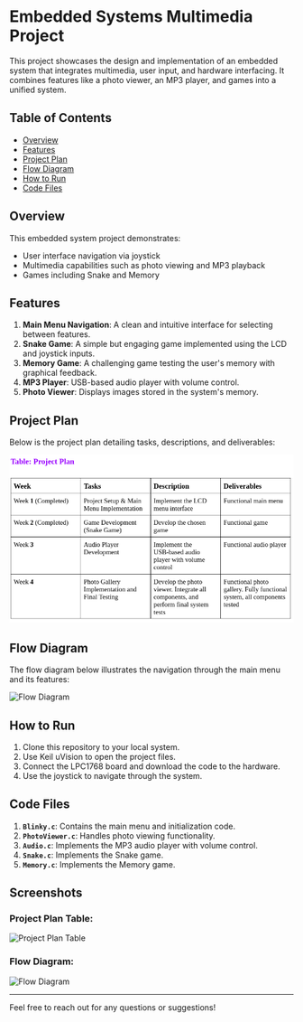 # Embedded Systems Multimedia Project

This project showcases the design and implementation of an embedded system that integrates multimedia, user input, and hardware interfacing. It combines features like a photo viewer, an MP3 player, and games into a unified system.

## Table of Contents
- [Overview](#overview)
- [Features](#features)
- [Project Plan](#project-plan)
- [Flow Diagram](#flow-diagram)
- [How to Run](#how-to-run)
- [Code Files](#code-files)

## Overview

This embedded system project demonstrates:
- User interface navigation via joystick
- Multimedia capabilities such as photo viewing and MP3 playback
- Games including Snake and Memory

## Features

1. **Main Menu Navigation**: A clean and intuitive interface for selecting between features.
2. **Snake Game**: A simple but engaging game implemented using the LCD and joystick inputs.
3. **Memory Game**: A challenging game testing the user's memory with graphical feedback.
4. **MP3 Player**: USB-based audio player with volume control.
5. **Photo Viewer**: Displays images stored in the system's memory.

## Project Plan

Below is the project plan detailing tasks, descriptions, and deliverables:

![Project Plan](./Project_Plan.png)

## Flow Diagram

The flow diagram below illustrates the navigation through the main menu and its features:

![Flow Diagram](./image.png)

## How to Run

1. Clone this repository to your local system.
2. Use Keil uVision to open the project files.
3. Connect the LPC1768 board and download the code to the hardware.
4. Use the joystick to navigate through the system.

## Code Files

1. **`Blinky.c`**: Contains the main menu and initialization code.
2. **`PhotoViewer.c`**: Handles photo viewing functionality.
3. **`Audio.c`**: Implements the MP3 audio player with volume control.
4. **`Snake.c`**: Implements the Snake game.
5. **`Memory.c`**: Implements the Memory game.

## Screenshots

### Project Plan Table:
![Project Plan Table](./image.png)

### Flow Diagram:
![Flow Diagram](./image.png)

---

Feel free to reach out for any questions or suggestions!
